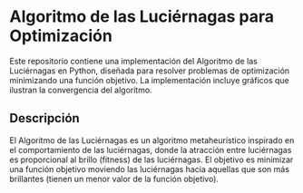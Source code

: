 # Algoritmo de las Luciérnagas para Optimización

Este repositorio contiene una implementación del Algoritmo de las Luciérnagas en Python, diseñada para resolver problemas de optimización minimizando una función objetivo. La implementación incluye gráficos que ilustran la convergencia del algoritmo.

## Descripción

El Algoritmo de las Luciérnagas es un algoritmo metaheurístico inspirado en el comportamiento de las luciérnagas, donde la atracción entre luciérnagas es proporcional al brillo (fitness) de las luciérnagas. El objetivo es minimizar una función objetivo moviendo las luciérnagas hacia aquellas que son más brillantes (tienen un menor valor de la función objetivo).